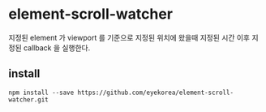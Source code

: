 # element-scroll-watcher
지정된 element 가 viewport 를 기준으로 지정된 위치에 왔을때 지정된 시간 이후 지정된 callback 을 실행한다.

## install
`npm install --save https://github.com/eyekorea/element-scroll-watcher.git`